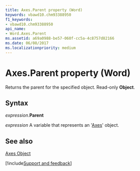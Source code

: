 ```yaml
---
title: Axes.Parent property (Word)
keywords: vbawd10.chm93388950
f1_keywords:
- vbawd10.chm93388950
api_name:
- Word.Axes.Parent
ms.assetid: a69a0988-be57-060f-cc5a-4c8757d82166
ms.date: 06/08/2017
ms.localizationpriority: medium
---
```



# Axes.Parent property (Word)

Returns the parent for the specified object. Read-only **Object**.


## Syntax

_expression_.**Parent**

_expression_ A variable that represents an '[Axes](Word.Axes.md)' object.


## See also


[Axes Object](Word.Axes.md)

[!include[Support and feedback](~/includes/feedback-boilerplate.md)]